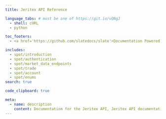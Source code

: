 ```yaml
---
title: Jeritex API Reference

language_tabs: # must be one of https://git.io/vQNgJ
  - shell: cURL
  - python

toc_footers:
  - <a href='https://github.com/slatedocs/slate'>Documentation Powered by Slate</a>

includes:
  - spot/introduction
  - spot/authentication
  - spot/market_data_endpoints
  - spot/trade
  - spot/account
  - spot/enums
search: true

code_clipboard: true

meta:
  - name: description
    content: Documentation for the Jeritex API, Jeritex API documentation
---
```

